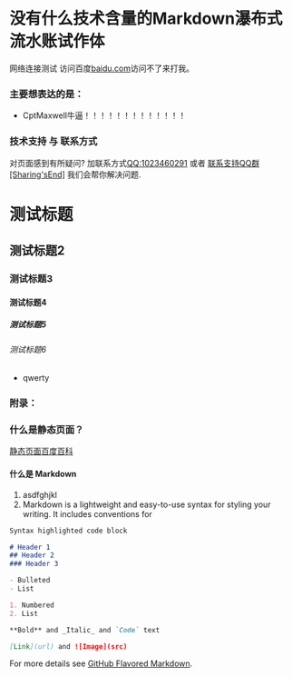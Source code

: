 # 没有什么技术含量的Markdown瀑布式流水账试作体

网络连接测试
访问百度[baidu.com](https://www.baidu.com)访问不了来打我。

### 主要想表达的是：

- CptMaxwell牛逼！！！！！！！！！！！！！

### 技术支持 与 联系方式

对页面感到有所疑问? 加联系方式[QQ:1023460291](https://qm.qq.com/cgi-bin/qm/qr?k=W5r1vAj19XCR-weGaFsOWJfxe9Co32Sg&noverify=0) 或者 [联系支持QQ群[Sharing'sEnd]](https://jq.qq.com/?_wv=1027&k=eYUOp8ZW) 我们会帮你解决问题.

# 测试标题
## 测试标题2
### 测试标题3
#### 测试标题4
##### 测试标题5
###### 测试标题6

- qwerty

### 附录：

### 什么是静态页面？
[静态页面百度百科](https://baike.baidu.com/item/%E9%9D%99%E6%80%81%E9%A1%B5%E9%9D%A2/9092331?fr=aladdin)

#### 什么是 Markdown

1. asdfghjkl
2. Markdown is a lightweight and easy-to-use syntax for styling your writing. It includes conventions for

```markdown
Syntax highlighted code block

# Header 1
## Header 2
### Header 3

- Bulleted
- List

1. Numbered
2. List

**Bold** and _Italic_ and `Code` text

[Link](url) and ![Image](src)
```

For more details see [GitHub Flavored Markdown](https://guides.github.com/features/mastering-markdown/).
